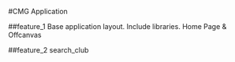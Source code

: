 #CMG Application

##feature_1
Base application layout. Include libraries. Home Page & Offcanvas

##feature_2
search_club